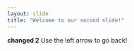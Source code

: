 ```yaml
---
layout: slide
title: "Welcome to our second slide!"
---
```

**changed 2**
Use the left arrow to go back!
